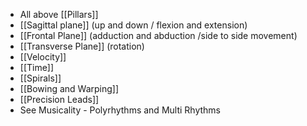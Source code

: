 - All above [[Pillars]]
- [[Sagittal plane]] (up and down / flexion and extension)    
- [[Frontal Plane]] (adduction and abduction /side to side movement)
- [[Transverse Plane]] (rotation)
- [[Velocity]]
- [[Time]]
- [[Spirals]]
- [[Bowing and Warping]]
- [[Precision Leads]]
- See Musicality - Polyrhythms and Multi Rhythms